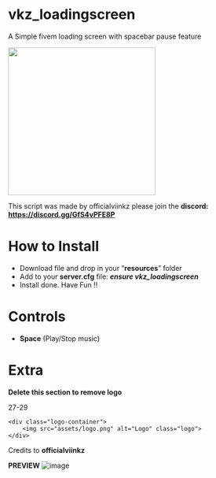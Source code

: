 # vkz_loadingscreen
A Simple fivem loading screen with spacebar pause feature

<img src="https://github.com/user-attachments/assets/57ffde29-5be6-45d1-beb6-14cdb33ef523" width="300" height="300">


This script was made by officialviinkz please join the **discord: https://discord.gg/GfS4vPFE8P**

# How to Install
- Download file and drop in your “**resources**” folder
- Add to your **server.cfg** file:  ***ensure vkz_loadingscreen***
- Install done. Have Fun !!

# Controls
- **Space** (Play/Stop music)

# Extra
**Delete this section to remove logo**

27-29
```
<div class="logo-container">
    <img src="assets/logo.png" alt="Logo" class="logo">
</div>
```
Credits to **officialviinkz**

**PREVIEW**
![image](https://github.com/user-attachments/assets/615dd588-24ef-4b16-ac63-0e746850e104)
